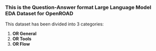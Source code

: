 ### This is the Question-Answer format Large Language Model EDA Dataset for OpenROAD

This dataset has been divided into 3 categories:

1. **OR General**
2. **OR Tools**
3. **OR Flow**
